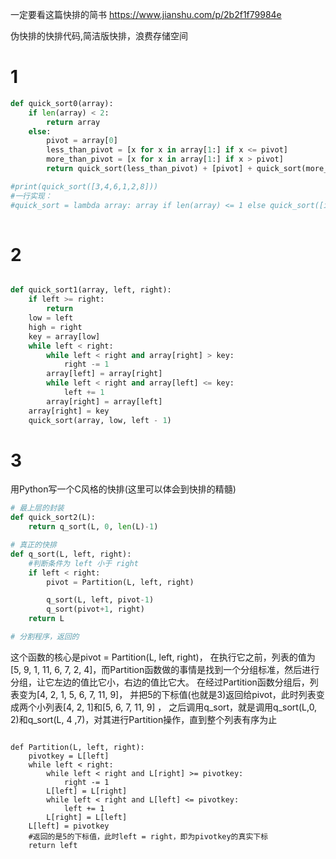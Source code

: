 一定要看这篇快排的简书
https://www.jianshu.com/p/2b2f1f79984e

伪快排的快排代码,简洁版快排，浪费存储空间
# 1
```python
def quick_sort0(array):
    if len(array) < 2:
        return array
    else:
        pivot = array[0]
        less_than_pivot = [x for x in array[1:] if x <= pivot]
        more_than_pivot = [x for x in array[1:] if x > pivot]
        return quick_sort(less_than_pivot) + [pivot] + quick_sort(more_than_pivot)

#print(quick_sort([3,4,6,1,2,8]))
#一行实现：
#quick_sort = lambda array: array if len(array) <= 1 else quick_sort([item for item in array[1:] if item <= array[0]]) + [array[0]] + quick_sort([item for item in array[1:] if item > array[0]])
    
```
# 2
```python

def quick_sort1(array, left, right):
    if left >= right:
        return
    low = left
    high = right
    key = array[low]
    while left < right:
        while left < right and array[right] > key:
            right -= 1
        array[left] = array[right]
        while left < right and array[left] <= key:
            left += 1
        array[right] = array[left]
    array[right] = key
    quick_sort(array, low, left - 1)

```

# 3
用Python写一个C风格的快排(这里可以体会到快排的精髓)
```python
# 最上层的封装
def quick_sort2(L):
    return q_sort(L, 0, len(L)-1)

# 真正的快排
def q_sort(L, left, right):
    #判断条件为 left 小于 right
    if left < right:
        pivot = Partition(L, left, right)

        q_sort(L, left, pivot-1)
        q_sort(pivot+1, right)
    return L

# 分割程序，返回的
```
这个函数的核心是pivot = Partition(L, left, right)，
在执行它之前，列表的值为[5, 9, 1, 11, 6, 7, 2, 4]，而Partition函数做的事情是找到一个分组标准，然后进行分组，让它左边的值比它小，右边的值比它大。
在经过Partition函数分组后，列表变为[4, 2, 1, 5, 6, 7, 11, 9]，
并把5的下标值(也就是3)返回给pivot，此时列表变成两个小列表[4, 2, 1]和[5, 6, 7, 11, 9] ，
 之后调用q_sort，就是调用q_sort(L,0, 2)和q_sort(L, 4 ,7)，对其进行Partition操作，直到整个列表有序为止

```

def Partition(L, left, right):
    pivotkey = L[left]
    while left < right:
        while left < right and L[right] >= pivotkey:
            right -= 1
        L[left] = L[right]
        while left < right and L[left] <= pivotkey:
            left += 1
        L[right] = L[left]
    L[left] = pivotkey
    #返回的是5的下标值，此时left = right，即为pivotkey的真实下标
    return left
```
